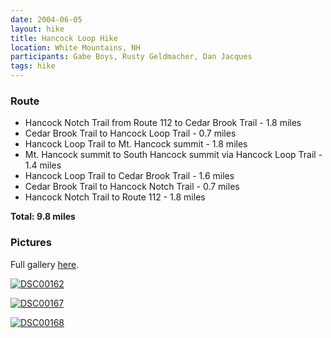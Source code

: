 ```yaml
---
date: 2004-06-05
layout: hike
title: Hancock Loop Hike
location: White Mountains, NH
participants: Gabe Boys, Rusty Geldmacher, Dan Jacques
tags: hike
---
```


### Route

* Hancock Notch Trail from Route 112 to Cedar Brook Trail - 1.8 miles
* Cedar Brook Trail to Hancock Loop Trail - 0.7 miles
* Hancock Loop Trail to Mt. Hancock summit - 1.8 miles
* Mt. Hancock summit to South Hancock summit via Hancock Loop Trail - 1.4 miles
* Hancock Loop Trail to Cedar Brook Trail - 1.6 miles
* Cedar Brook Trail to Hancock Notch Trail - 0.7 miles
* Hancock Notch Trail to Route 112 - 1.8 miles

**Total: 9.8 miles**

### Pictures

Full gallery [here](http://www.flickr.com/photos/geldmacher/sets/72157594563088651/).

[![DSC00162](http://farm1.static.flickr.com/170/406434877_7665823e46.jpg)](http://www.flickr.com/photos/geldmacher/406434877/)

[![DSC00167](http://farm1.static.flickr.com/123/406434950_21aed408cc.jpg)](http://www.flickr.com/photos/geldmacher/406434950/)

[![DSC00168](http://farm1.static.flickr.com/174/406435037_c6900c6f41.jpg)](http://www.flickr.com/photos/geldmacher/406435037/)
